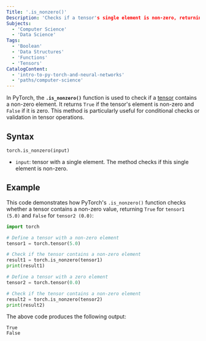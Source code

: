 ```yaml
---
Title: '.is_nonzero()'
Description: 'Checks if a tensor's single element is non-zero, returning a boolean indicating whether the element is non-zero.'
Subjects:
  - 'Computer Science'
  - 'Data Science'
Tags:
  - 'Boolean'
  - 'Data Structures'
  - 'Functions'
  - 'Tensors'
CatalogContent:
  - 'intro-to-py-torch-and-neural-networks'
  - 'paths/computer-science'
---
```


In PyTorch, the **`.is_nonzero()`** function is used to check if a [tensor](https://www.codecademy.com/resources/docs/pytorch/tensors) contains a non-zero element. It returns `True` if the tensor's element is non-zero and `False` if it is zero. This method is particularly useful for conditional checks or validation in tensor operations.

## Syntax

```pseudo
torch.is_nonzero(input)
```

- `input`: tensor with a single element. The method checks if this single element is non-zero.

## Example

This code demonstrates how PyTorch's `.is_nonzero()` function checks whether a tensor contains a non-zero value, returning `True` for `tensor1 (5.0)` and `False` for `tensor2 (0.0)`:

```py
import torch

# Define a tensor with a non-zero element
tensor1 = torch.tensor(5.0)

# Check if the tensor contains a non-zero element
result1 = torch.is_nonzero(tensor1)
print(result1)

# Define a tensor with a zero element
tensor2 = torch.tensor(0.0)

# Check if the tensor contains a non-zero element
result2 = torch.is_nonzero(tensor2)
print(result2)
```

The above code produces the following output:

```shell
True
False
```
